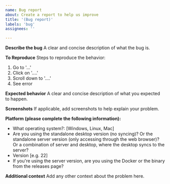 ```yaml
---
name: Bug report
about: Create a report to help us improve
title: '(Bug report)'
labels: 'bug'
assignees: ''

---
```


**Describe the bug**
A clear and concise description of what the bug is.

**To Reproduce**
Steps to reproduce the behavior:
1. Go to '...'
2. Click on '....'
3. Scroll down to '....'
4. See error

**Expected behavior**
A clear and concise description of what you expected to happen.

**Screenshots**
If applicable, add screenshots to help explain your problem.

**Platform (please complete the following information):**
 - What operating system?: [Windows, Linux, Mac]
 - Are you using the standalone desktop version (no syncing)? Or the standalone server version (only accessing through the web browser)? Or a combination of server and desktop, where the desktop syncs to the server? 
 - Version [e.g. 22]
 - If you're using the server version, are you using the Docker or the binary from the releases page?

**Additional context**
Add any other context about the problem here. 

